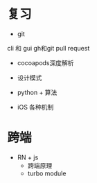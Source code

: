 # 复习

- git

cli 和 gui
gh和git
pull request

- cocoapods深度解析

- 设计模式

- python + 算法

- iOS 各种机制

# 跨端 

- RN + js
	- 跨端原理
	- turbo module